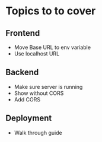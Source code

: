 # Topics to to cover

## Frontend

- Move Base URL to env variable
- Use localhost URL

## Backend

- Make sure server is running
- Show without CORS
- Add CORS

## Deployment

- Walk through guide

